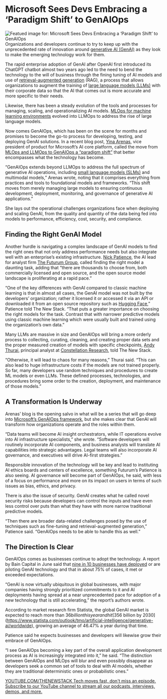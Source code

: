 # Microsoft Sees Devs Embracing a ‘Paradigm Shift’ to GenAIOps
![Featued image for: Microsoft Sees Devs Embracing a ‘Paradigm Shift’ to GenAIOps](https://cdn.thenewstack.io/media/2024/10/a92e2bdd-the-blowup-pguirt0m-m0-unsplash-1-1024x703.jpg)
Organizations and developers continue to try to keep up with the unprecedented rate of innovation around [generative AI (GenAI)](https://thenewstack.io/generative-ai-in-2023-genai-tools-became-table-stakes/) as they look to make the emerging technology work for them.

The rapid enterprise adoption of GenAI after OpenAI first introduced its ChatGPT chatbot almost two years ago led to the need to bend the technology to the will of business through the fining tuning of AI models and use of [retrieval-augmented generation](https://thenewstack.io/writer-coms-graph-based-rag-alternative-to-vector-retrieval/) (RAG), a process that allows organizations to augment the training of [large language models (LLMs)](https://thenewstack.io/llm/) with their corporate data so that the AI that comes out is more accurate and more specific to their needs.

Likewise, there has been a steady evolution of the tools and processes for managing, scaling, and operationalizing AI models. [MLOps for machine learning environments](https://thenewstack.io/kitops-is-the-open-source-tool-that-turns-devops-pipelines-into-mlops-pipelines/) evolved into LLMOps to address the rise of large language models.

Now comes GenAIOps, which has been on the scene for months and promises to become the go-to process for developing, testing, and deploying GenAI solutions. In a recent blog post, [Yina Arenas](https://www.linkedin.com/in/yinaa/), vice president of product for Microsoft’s AI core platform, called the move from [MLOps and LLMOps to GenAIOps a “paradigm shift”](https://techcommunity.microsoft.com/t5/ai-ai-platform-blog/the-future-of-ai-the-paradigm-shifts-in-generative-ai-operations/ba-p/4254216) that better encompasses what the technology has become.

“GenAIOps extends beyond LLMOps to address the full spectrum of generative AI operations, including [small language models (SLMs)](https://thenewstack.io/the-rise-of-small-language-models/) and multimodal models,” Arenas wrote, noting that it comprises everything from practices and tools to foundational models and frameworks. “This shift moves from merely managing large models to ensuring continuous development, deployment, monitoring, and governance of generative AI applications.”

She lays out the operational challenges organizations face when deploying and scaling GenAI, from the quality and quantity of the data being fed into models to performance, efficiency, cost, security, and compliance.

## Finding the Right GenAI Model
Another hurdle is navigating a complex landscape of GenAI models to find the right ones that not only address performance needs but also integrate well with an enterprise’s existing infrastructure. [Nick Patience](https://www.linkedin.com/in/nickpatience/), the AI lead for analyst firm [The Futurum Group](https://futurumgroup.com/), called finding the right model a daunting task, adding that “there are thousands to choose from, both commercially licensed and open source, and the open source model landscape is proliferating at a rapid pace.”

“One of the key differences with GenAI compared to classic machine learning is that in almost all cases, the GenAI model was not built by the developers’ organization; rather it licensed it or accessed it via an API or downloaded it from an open source repository such as [Hugging Face](https://huggingface.co/),” Patience told The New Stack. “That puts a greater importance on choosing the right models for the task. Contrast that with narrower predictive models using classic machine learning which were usually built and trained using the organization’s own data.”

Many LLMs are massive in size and GenAIOps will bring a more orderly process to collecting, curating, cleaning, and creating proper data sets and the proper measured creation of models with specific checkpoints, [Andy Thurai](https://www.linkedin.com/in/andythurai/), principal analyst at [Constellation Research](https://www.constellationr.com/), told The New Stack.

“Otherwise, it will lead to chaos for many reasons,” Thurai said. “This can also lead to huge infrastructure costs if the models are not trained properly. So far, many developers use random techniques and procedures to create ML models or even LLMs. These defined processes, technologies, and procedures bring some order to the creation, deployment, and maintenance of those models.”

## A Transformation Is Underway
Arenas’ blog is the opening salvo in what will be a series that will go deep into [Microsoft’s GenAIOps framework](https://learn.microsoft.com/en-us/azure/machine-learning/prompt-flow/concept-llmops-maturity?view=azureml-api-2), but she makes clear that GenAI will transform how organizations operate and the roles within them.

“Data teams will become AI insight orchestrators, while IT operations evolve into AI infrastructure specialists,” she wrote. “Software developers will routinely incorporate AI components, and business analysts will translate AI capabilities into strategic advantages. Legal teams will also incorporate AI governance, and executives will drive AI-first strategies.”

Responsible innovation of the technology will be key and lead to instituting AI ethics boards and centers of excellence, something Futurum’s Patience is also seeing. AI governance will become part of GenAIOps, he said, with less of a focus on performance and more on its impact on users in terms of such issues as bias, ethics, and privacy.

There is also the issue of security. GenAI creates what he called novel security risks because developers can control the inputs and have even less control over puts than what they have with more narrow traditional predictive models.

“Then there are broader data-related challenges posed by the use of techniques such as fine-tuning and retrieval-augmented generation,” Patience said. “GenAIOps needs to be able to handle this as well.”

## The Direction Is Clear
GenAIOps comes as businesses continue to adopt the technology. A report by Bain Capital in June said that [nine in 10 businesses have deployed](https://www.bain.com/about/media-center/press-releases/2024/generative-ai-virtually-ubiquitous-in-global-business-as-the-technology-spreads-at-a-near-unprecedented-rate--bain--company-proprietary-survey/#:~:text=Bain's%20latest%20proprietary%20cross%2Dindustry,rapidly%20across%20all%20use%20cases.) or are piloting GenAI technology and that in about 75% of cases, it met or exceeded expectations.

“GenAI is now virtually ubiquitous in global businesses, with major companies having strongly prioritized commitments to it and AI deployments having spread at a near unprecedented pace for adoption of a new technology that is still accelerating,” the report’s authors wrote.

According to market research firm Statista, the global GenAI market is expected to reach more than $36 billion this year and hit [$356 billion by 2030](https://www.statista.com/outlook/tmo/artificial-intelligence/generative-ai/worldwide), growing an average of 46.47% a year during that time.

Patience said he expects businesses and developers will likewise grow their embrace of GenAIOps.

“I see GenAIOps becoming a key part of the overall application development process as AI is increasingly integrated into it,” he said. “The distinction between GenAIOps and MLOps will blur and even possibly disappear as developers seek a common set of tools to deal with AI models, whether they are traditional deterministic ones or probabilistic ones.”

[
YOUTUBE.COM/THENEWSTACK
Tech moves fast, don't miss an episode. Subscribe to our YouTube
channel to stream all our podcasts, interviews, demos, and more.
](https://youtube.com/thenewstack?sub_confirmation=1)